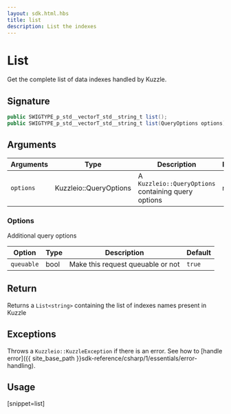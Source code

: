 ```yaml
---
layout: sdk.html.hbs
title: list
description: List the indexes
---
```


# List

Get the complete list of data indexes handled by Kuzzle.

## Signature

```csharp
public SWIGTYPE_p_std__vectorT_std__string_t list();
public SWIGTYPE_p_std__vectorT_std__string_t list(QueryOptions options);
```

## Arguments

| Arguments | Type          | Description                                             | Required |
| --------- | ------------- | ------------------------------------------------------- | -------- |
| `options` | Kuzzleio::QueryOptions | A `Kuzzleio::QueryOptions` containing query options | no       |

### **Options**

Additional query options

| Option     | Type    | Description                       | Default |
| ---------- | ------- | --------------------------------- | ------- |
| `queuable` | bool | Make this request queuable or not | `true`  |

## Return

Returns a `List<string>` containing the list of indexes names present in Kuzzle

## Exceptions

Throws a `Kuzzleio::KuzzleException` if there is an error. See how to [handle error]({{ site_base_path }}sdk-reference/csharp/1/essentials/error-handling).

## Usage

[snippet=list]
